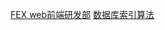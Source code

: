 [FEX web前端研发部](http://devfest14.qiniudn.com/Web/yog-framework-%E7%9B%B8%E5%AE%88%E9%BC%8E.pdf)
[数据库索引算法](http://blog.codinglabs.org/articles/theory-of-mysql-index.html)
